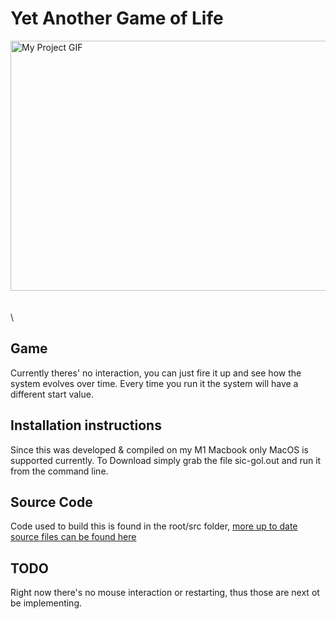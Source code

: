 # Yet Another Game of Life

<img src="./game-of-life-gif.gif"
alt="My Project GIF" width="600" height="400" />
\
\
\
\

## Game

Currently theres' no interaction, you can just fire it up and see how the system
evolves over time. Every time you run it the system will have a different start
value.

## Installation instructions

Since this was developed & compiled on my M1 Macbook only MacOS is supported
currently. To Download simply grab the file sic-gol.out and run it from the
command line.

## Source Code

Code used to build this is found in the root/src folder, [more up to date source
files can be found here]("https://github.com/ShameekConyers/siclib/tree/main/src/sicdev/game-of-life" "Title")

## TODO

Right now there's no mouse interaction or restarting, thus those are next ot be
implementing.
